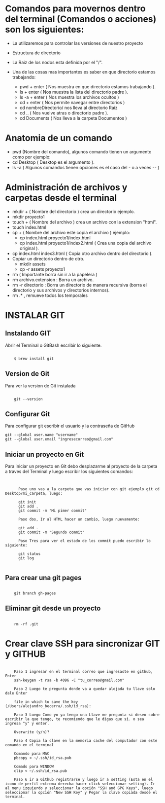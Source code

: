 # Comandos para movernos dentro del terminal (Comandos o acciones) son los siguientes:

   - La utilizaremos para controlar las versiones de nuestro proyecto 
   - Estructura de directorio
   - La Raiz de los nodos esta definida por el "/".
   - Una de las cosas mas importantes es saber en que directorio estamos trabajando:
   
        - pwd + enter ( Nos muestra en que directorio estamos trabajando ).
        - ls + enter ( Nos muestra la lista del directorio padre ).
        - ls -a + enter ( Nos muestra los archivos ocultos )
        - cd + enter ( Nos permite navegar entre directorios )
        - cd nombreDirectorio/ nos lleva al directorio Raiz
        - cd .. ( Nos vuelve atras o directorio padre ).
        - cd Documents ( Nos lleva a la carpeta Documentos )
        
# Anatomia de un comando

- pwd (Nombre del comando), algunos comando tienen un argumento como por ejemplo:
- cd Desktop ( Desktop es el argumento ).
- ls -a ( Algunos comandos tienen opciones es el caso del - o a veces -- )

# Administración de archivos y carpetas desde el terminal

- mkdir + ( Nombre del directorio ) crea un directorio ejemplo. 
- mkdir proyecto1
- touch + ( Nombre del archivo ) crea un archivo con la extension "html".
- touch index.html     
- cp + ( Nombre del archivo este copia el archivo ) ejemplo:
    - cp index.html proyecto1/index.html
    - cp index.html proyecto1/index2.html ( Crea una copia del archivo original ).
- cp index.html index3.html ( Copia otro archivo dentro del directorio ).     
- Copiar un directorio dentro de otro.
    - mkdir assets
    - cp -r assets proyecto1    
- rm ( Importante borra sin ir a la papelera )
- rm archivo.extension : Borra un archivo.
- rm -r directorio : Borra un directorio de manera recursiva (borra el directorio y sus   archivos y directorios internos).
- rm .* , remueve todos los temporales

# INSTALAR GIT

## Instalando GIT

Abrir el Terminal o GitBash escribir lo siguiente.

~~~

	$ brew install git

~~~

## Version de Git 

Para ver la version de Git instalada

~~~
	
	git --version

~~~

## Configurar Git 

Para configurar git escribir el usuario y la contraseña de GitHub

~~~	
git --global user.name "username" 
git --global user.email "ingresecorreo@gmail.com"
~~~

## Iniciar un proyecto en Git 

Para iniciar un proyecto en Git debo desplazarme al proyecto de la carpeta a traves del Terminal y luego escribir los siguientes comandos:


~~~
	  
	  
	  Paso uno vas a la carpeta que vas iniciar con git ejemplo git cd Desktop/mi_carpeta, luego:

	  git init
	  git add .
      git commit -m "Mi pimer commit"

      Paso dos, Ir al HTML hacer un cambio, luego nuevamente:

      git add .
      git commit -m "Segundo commit"
      
      Paso Tres para ver el estado de los commit puedo escribir lo siguiente:

      git status
      git log


~~~

## Para crear una git pages 

~~~

	git branch gh-pages

~~~

## Eliminar git desde un proyecto

~~~

	rm -rf .git

~~~

# Crear clave SSH para sincronizar GIT y GITHUB

~~~

	Paso 1 ingresar en el terminal correo que ingresaste en github, Enter
	ssh-keygen -t rsa -b 4096 -C "tu_correo@gmail.com"

	Paso 2 Luego te pregunta donde va a quedar alojada tu llave solo dale Enter

	file in which to save the key (/Users/alejandro_becerra/.ssh/id_rsa): 

	Paso 3 Luego Como yo ya tengo una Llave me pregunta si deseo sobre escribir la que tengo, te recomiendo que le digas que si. o sea ingresa "y" y enter.

	Overwrite (y/n)?

    Paso 4 Copia la clave en la memoria cache del computador con este comando en el terminal

    Comando para MAC 
    pbcopy < ~/.ssh/id_rsa.pub

    Comado para WINDOW 
    clip < ~/.ssh/id_rsa.pub

    Paso 6 ir a Github registrarse y luego ir a setting (Esta en el icono de perfil extrema derecha hacer click seleccionar setting). Ir al menu izquierdo y seleccionar la opción "SSH and GPG Keys", luego seleccionar la opción "New SSH Key" y Pegar la clave copiada desde el terminal.

~~~



